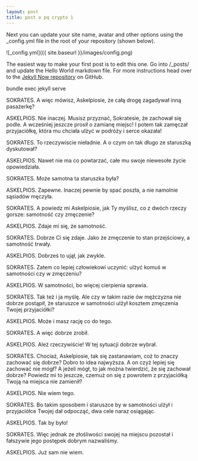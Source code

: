 ```yaml
---
layout: post
title: post o pq crypto 1
---
```


Next you can update your site name, avatar and other options using the _config.yml file in the root of your repository (shown below).

![_config.yml]({{ site.baseurl }}/images/config.png)

The easiest way to make your first post is to edit this one. Go into /_posts/ and update the Hello World markdown file. For more instructions head over to the [Jekyll Now repository](https://github.com/barryclark/jekyll-now) on GitHub.

bundle exec jekyll serve

SOKRATES.  A więc mówisz, Askelpiosie, że całą drogę zagadywał inną pasażerkę?  

ASKELPIOS. Nie inaczej. Musisz przyznać, Sokratesie, że zachował się podle. A wcześniej
jeszcze prosił o zamianę miejsc! I potem tak zamęczał przyjaciółkę, która mu
chciała ulżyć w podróży i serce okazała!

SOKRATES.  To rzeczywiscie nieładnie. A o czym on tak długo ze staruszką dyskutował?

ASKELPIOS. Nawet nie ma co powtarzać, całe mu swoje niewesołe życie opowiedziała.

SOKRATES.  Może samotna ta staruszka była?

ASKELPIOS. Zapewne. Inaczej pewnie by spać poszła, a nie namolnie sąsiadów męczyła.

SOKRATES.  A powiedz mi Askelpiosie, jak Ty myślisz, co z dwóch rzeczy gorsze: samotność czy zmęczenie?

ASKELPIOS. Zdaje mi się, że samotność.

SOKRATES.  Dobrze Ci się zdaje. Jako że zmęczenie to stan przejściowy, a samotność trwały.

ASKELPIOS. Dobrześ to ujął, jak zwykle.

SOKRATES.  Zatem co lepiej człowiekowi uczynić: ulżyć komuś w samotności czy w zmęczeniu?

ASKELPIOS. W samotności, bo więcej cierpienia sprawia.

SOKRATES.  Tak też i ja myślę. Ale czy w takim razie ów mężczyzna nie dobrze postąpił, że staruszce
           w samotności ulżył kosztem zmęczenia Twojej przyjaciółki?

ASKELPIOS. Może i masz rację co do tego.

SOKRATES.  A więc dobrze zrobił.

ASKELPIOS. Ależ rzeczywiście! W tej sytuacji dobrze wybrał.

SOKRATES.  Chociaż, Askelpiosie, tak się zastanawiam, coż to znaczy zachować się dobrze?
           Dobro to idea najwyższa. A on czyż lepiej się zachować nie mógł? A jeżeli mógł,
           to jak można twierdzić, że się zachował dobrze? Powiedz mi to jeszcze, czemuż on
           się z powrotem z przyjaciółką Twoją na miejsca nie zamienił?

ASKELPIOS. Nie wiem tego.

SOKRATES.  Bo takim sposobem i staruszce by w samotności ulżył i przyjaciółce Twojej dał odpocząć,
           dwa cele naraz osiągając.

ASKELPIOS. Tak by było!

SOKRATES.  Więc jednak ze złośliwości swojej na miejscu pozostał i fałszywie jego postępek dobrym nazwaliśmy.

ASKELPIOS. Już sam nie wiem.
